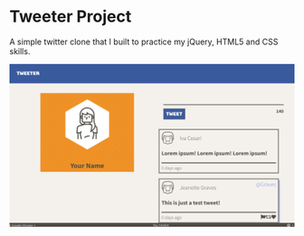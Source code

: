 # Tweeter Project

A simple twitter clone that I built to practice my jQuery, HTML5 and CSS skills.

!["Tweeter front page"](https://github.com/kong5000/tweeter/blob/master/docs/Screenshot%20from%202020-09-10%2014-30-47.png?raw=true)
